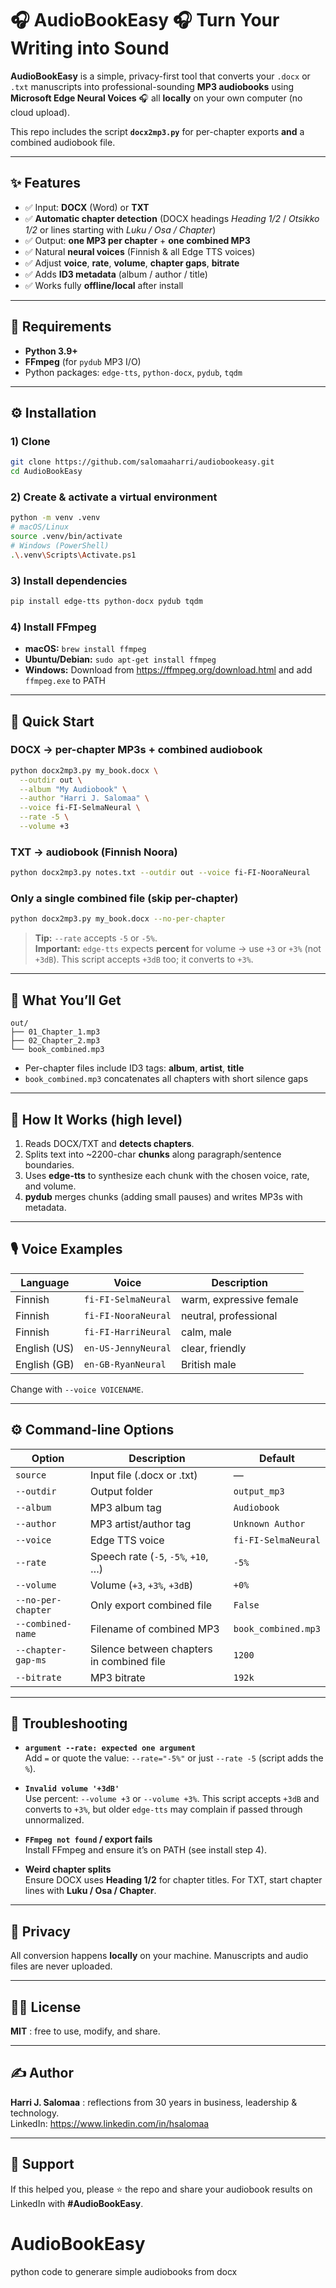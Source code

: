# 🎧 AudioBookEasy 🎧 Turn Your Writing into Sound

**AudioBookEasy** is a simple, privacy-first tool that converts your `.docx` or `.txt` manuscripts into professional-sounding **MP3 audiobooks** using **Microsoft Edge Neural Voices** 🎧 all **locally** on your own computer (no cloud upload).

This repo includes the script **`docx2mp3.py`** for per-chapter exports **and** a combined audiobook file.

---

## ✨ Features

- ✅ Input: **DOCX** (Word) or **TXT**
- ✅ **Automatic chapter detection** (DOCX headings *Heading 1/2* / *Otsikko 1/2* or lines starting with *Luku / Osa / Chapter*)
- ✅ Output: **one MP3 per chapter** + **one combined MP3**
- ✅ Natural **neural voices** (Finnish & all Edge TTS voices)
- ✅ Adjust **voice**, **rate**, **volume**, **chapter gaps**, **bitrate**
- ✅ Adds **ID3 metadata** (album / author / title)
- ✅ Works fully **offline/local** after install

---

## 🧰 Requirements

- **Python 3.9+**
- **FFmpeg** (for `pydub` MP3 I/O)
- Python packages: `edge-tts`, `python-docx`, `pydub`, `tqdm`

---

## ⚙️ Installation

### 1) Clone
```bash
git clone https://github.com/salomaaharri/audiobookeasy.git
cd AudioBookEasy
```

### 2) Create & activate a virtual environment
```bash
python -m venv .venv
# macOS/Linux
source .venv/bin/activate
# Windows (PowerShell)
.\.venv\Scripts\Activate.ps1
```

### 3) Install dependencies
```bash
pip install edge-tts python-docx pydub tqdm
```

### 4) Install FFmpeg
- **macOS:** `brew install ffmpeg`  
- **Ubuntu/Debian:** `sudo apt-get install ffmpeg`  
- **Windows:** Download from https://ffmpeg.org/download.html and add `ffmpeg.exe` to PATH

---

## 🚀 Quick Start

### DOCX → per-chapter MP3s + combined audiobook
```bash
python docx2mp3.py my_book.docx \
  --outdir out \
  --album "My Audiobook" \
  --author "Harri J. Salomaa" \
  --voice fi-FI-SelmaNeural \
  --rate -5 \
  --volume +3
```

### TXT → audiobook (Finnish Noora)
```bash
python docx2mp3.py notes.txt --outdir out --voice fi-FI-NooraNeural
```

### Only a single combined file (skip per-chapter)
```bash
python docx2mp3.py my_book.docx --no-per-chapter
```

> **Tip:** `--rate` accepts `-5` or `-5%`.  
> **Important:** `edge-tts` expects **percent** for volume → use `+3` or `+3%` (not `+3dB`). This script accepts `+3dB` too; it converts to `+3%`.

---

## 🧪 What You’ll Get

```
out/
├── 01_Chapter_1.mp3
├── 02_Chapter_2.mp3
└── book_combined.mp3
```

- Per-chapter files include ID3 tags: **album**, **artist**, **title**  
- `book_combined.mp3` concatenates all chapters with short silence gaps

---

## 🧩 How It Works (high level)

1. Reads DOCX/TXT and **detects chapters**.  
2. Splits text into ~2200-char **chunks** along paragraph/sentence boundaries.  
3. Uses **edge-tts** to synthesize each chunk with the chosen voice, rate, and volume.  
4. **pydub** merges chunks (adding small pauses) and writes MP3s with metadata.

---

## 🎙️ Voice Examples

| Language | Voice | Description |
|---|---|---|
| Finnish | `fi-FI-SelmaNeural` | warm, expressive female |
| Finnish | `fi-FI-NooraNeural` | neutral, professional |
| Finnish | `fi-FI-HarriNeural` | calm, male |
| English (US) | `en-US-JennyNeural` | clear, friendly |
| English (GB) | `en-GB-RyanNeural` | British male |

Change with `--voice VOICENAME`.

---

## ⚙️ Command-line Options

| Option | Description | Default |
|---|---|---|
| `source` | Input file (.docx or .txt) | — |
| `--outdir` | Output folder | `output_mp3` |
| `--album` | MP3 album tag | `Audiobook` |
| `--author` | MP3 artist/author tag | `Unknown Author` |
| `--voice` | Edge TTS voice | `fi-FI-SelmaNeural` |
| `--rate` | Speech rate (`-5`, `-5%`, `+10`, …) | `-5%` |
| `--volume` | Volume (`+3`, `+3%`, `+3dB`) | `+0%` |
| `--no-per-chapter` | Only export combined file | `False` |
| `--combined-name` | Filename of combined MP3 | `book_combined.mp3` |
| `--chapter-gap-ms` | Silence between chapters in combined file | `1200` |
| `--bitrate` | MP3 bitrate | `192k` |

---

## 🧯 Troubleshooting

- **`argument --rate: expected one argument`**  
  Add `=` or quote the value: `--rate="-5%"` or just `--rate -5` (script adds the `%`).

- **`Invalid volume '+3dB'`**  
  Use percent: `--volume +3` or `--volume +3%`. This script accepts `+3dB` and converts to `+3%`, but older `edge-tts` may complain if passed through unnormalized.

- **`FFmpeg not found` / export fails**  
  Install FFmpeg and ensure it’s on PATH (see install step 4).

- **Weird chapter splits**  
  Ensure DOCX uses **Heading 1/2** for chapter titles. For TXT, start chapter lines with **Luku / Osa / Chapter**.

---

## 🔐 Privacy

All conversion happens **locally** on your machine. Manuscripts and audio files are never uploaded.

---

## 🧑‍💻 License

**MIT** : free to use, modify, and share.

---

## ✍️ Author

**Harri J. Salomaa** : reflections from 30 years in business, leadership & technology.  
LinkedIn: https://www.linkedin.com/in/hsalomaa

---

## 🌟 Support

If this helped you, please ⭐ the repo and share your audiobook results on LinkedIn with **#AudioBookEasy**.
# AudioBookEasy
python code to generare simple audiobooks from docx
